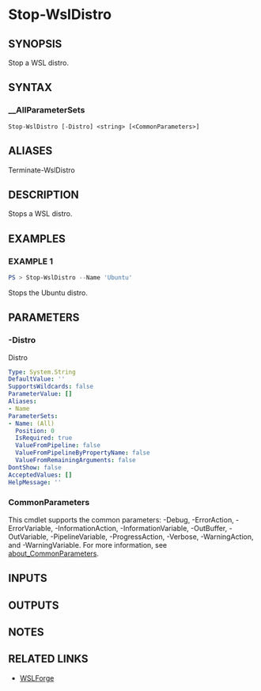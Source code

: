 # Stop-WslDistro

## SYNOPSIS

Stop a WSL distro.

## SYNTAX

### __AllParameterSets

```text
Stop-WslDistro [-Distro] <string> [<CommonParameters>]
```

## ALIASES

Terminate-WslDistro

## DESCRIPTION

Stops a WSL distro.

## EXAMPLES

### EXAMPLE 1

```powershell
PS > Stop-WslDistro --Name 'Ubuntu'
```

Stops the Ubuntu distro.

## PARAMETERS

### -Distro

Distro

```yaml
Type: System.String
DefaultValue: ''
SupportsWildcards: false
ParameterValue: []
Aliases:
- Name
ParameterSets:
- Name: (All)
  Position: 0
  IsRequired: true
  ValueFromPipeline: false
  ValueFromPipelineByPropertyName: false
  ValueFromRemainingArguments: false
DontShow: false
AcceptedValues: []
HelpMessage: ''
```

### CommonParameters

This cmdlet supports the common parameters: -Debug, -ErrorAction, -ErrorVariable,
-InformationAction, -InformationVariable, -OutBuffer, -OutVariable, -PipelineVariable,
-ProgressAction, -Verbose, -WarningAction, and -WarningVariable. For more information, see
[about_CommonParameters](https://go.microsoft.com/fwlink/?LinkID=113216).

## INPUTS

## OUTPUTS

## NOTES

## RELATED LINKS

- [WSLForge](WSLForge.md)
